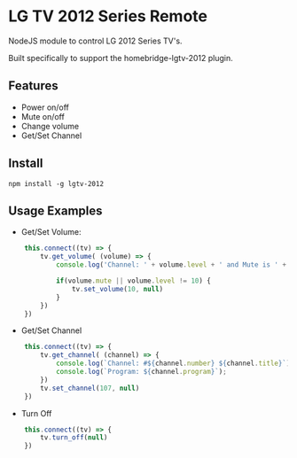 # LG TV 2012 Series Remote

NodeJS module to control LG 2012 Series TV's.

Built specifically to support the homebridge-lgtv-2012 plugin.

## Features
* Power on/off
* Mute on/off
* Change volume
* Get/Set Channel 

## Install
```npm install -g lgtv-2012```

## Usage Examples

- Get/Set Volume:
```js
    this.connect((tv) => {
        tv.get_volume( (volume) => {
            console.log('Channel: ' + volume.level + ' and Mute is ' + volume.mute? 'On':'Off')

            if(volume.mute || volume.level != 10) {
                tv.set_volume(10, null)
            }
        })
    })
```

- Get/Set Channel
```js
    this.connect((tv) => {
        tv.get_channel( (channel) => {
            console.log(`Channel: #${channel.number} ${channel.title}`);
            console.log(`Program: ${channel.program}`);
        })
        tv.set_channel(107, null)
    })
```

- Turn Off
```js
    this.connect((tv) => {
        tv.turn_off(null)
    })
```